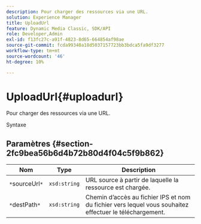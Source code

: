 ```yaml
---
description: Pour charger des ressources via une URL.
solution: Experience Manager
title: UploadUrl
feature: Dynamic Media Classic, SDK/API
role: Developer,Admin
exl-id: f13fc27c-a91f-4823-8d65-664854af98ae
source-git-commit: fcda99340a18d5037157723bb3bdca5fa9df3277
workflow-type: tm+mt
source-wordcount: '46'
ht-degree: 10%

---
```


# UploadUrl{#uploadurl}

Pour charger des ressources via une URL.

Syntaxe

## Paramètres {#section-2fc9bea56b6d4b72b80d4f04c5f9b862}

| Nom | Type | Description |
|---|---|---|
| `*`sourceUrl`*` | `xsd:string` | URL source à partir de laquelle la ressource est chargée. |
| `*`destPath`*` | `xsd:string` | Chemin d’accès au fichier IPS et nom du fichier vers lequel vous souhaitez effectuer le téléchargement. |
